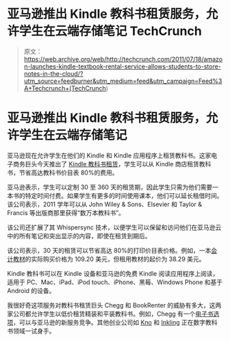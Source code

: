 # 亚马逊推出 Kindle 教科书租赁服务，允许学生在云端存储笔记 TechCrunch

> 原文：<https://web.archive.org/web/http://techcrunch.com/2011/07/18/amazon-launches-kindle-textbook-rental-service-allows-students-to-store-notes-in-the-cloud/?utm_source=feedburner&utm_medium=feed&utm_campaign=Feed%3A+Techcrunch+(TechCrunch>)

# 亚马逊推出 Kindle 教科书租赁服务，允许学生在云端存储笔记

亚马逊现在允许学生在他们的 Kindle 和 Kindle 应用程序上租赁教科书。这家电子商务巨头今天推出了 [Kindle 教科书租赁](https://web.archive.org/web/20230203142829/http://www.amazon.com/gp/feature.html/?docId=1000702481)，学生可以从 Kindle 商店租赁教科书，节省高达教科书价目表 80%的费用。

亚马逊表示，学生可以定制 30 至 360 天的租赁期，因此学生只需为他们需要一本书的特定时间付费。如果学生有更多的时间使用课本，他们可以延长租借时间。该公司表示，2011 学年可以从 John Wiley & Sons、Elsevier 和 Taylor & Francis 等出版商那里获得“数万本教科书”。

该公司还扩展了其 Whispersync 技术，以便学生可以保留和访问他们在亚马逊云中的所有笔记和突出显示的内容，即使在租赁到期后。

该公司表示，30 天的租赁可以节省高达 80%的打印价目表价格。例如，一本[会计教材](https://web.archive.org/web/20230203142829/http://www.amazon.com/Intermediate-Accounting-ebook/dp/B0038AUZ2W/ref=amb_link_356890762_2/184-5257773-3147706?pf_rd_m=ATVPDKIKX0DER&pf_rd_s=right-2&pf_rd_r=0N43J772YEWZJCD0AS0W&pf_rd_t=1401&pf_rd_p=1309505782&pf_rd_i=1000702481)的实际购买价格为 109.20 美元，但租用教材的起价为 38.29 美元。

Kindle 教科书可以在 Kindle 设备和亚马逊的免费 Kindle 阅读应用程序上阅读，适用于 PC、Mac、iPad、iPod touch、iPhone、黑莓、Windows Phone 和基于 Android 的设备。

我很好奇这项服务对教科书租赁巨头 Chegg 和 BookRenter 的威胁有多大，这两家公司都允许学生以低价租赁精装和平装教科书。例如，Chegg 有一个[电子书选项](https://web.archive.org/web/20230203142829/http://www.chegg.com/etextbooks/)，可以与亚马逊的新服务竞争。其他创业公司如 [Kno](https://web.archive.org/web/20230203142829/http://www.crunchbase.com/company/kno) 和 [Inkling](https://web.archive.org/web/20230203142829/http://www.crunchbase.com/company/inkling-inc) 正在数字教科书领域一试身手。